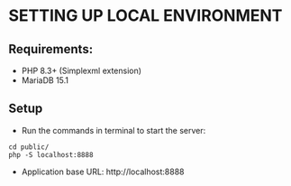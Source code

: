 # SETTING UP LOCAL ENVIRONMENT

## Requirements:
- PHP 8.3+ (Simplexml extension)
- MariaDB 15.1
## Setup
- Run the commands in terminal to start the server:
```
cd public/
php -S localhost:8888
```
- Application base URL: http://localhost:8888
